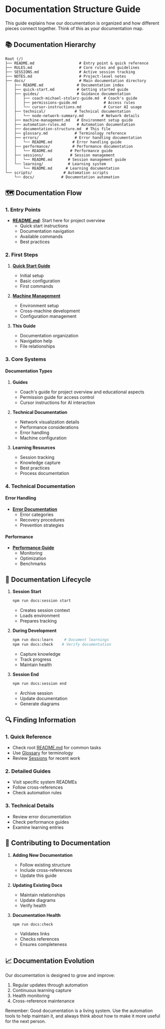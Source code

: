 # Documentation Structure Guide

This guide explains how our documentation is organized and how different pieces connect together. Think of this as your documentation map.

## 📚 Documentation Hierarchy

```
Root (/)
├── README.md                    # Entry point & quick reference
├── RULES.md                     # Core rules and guidelines
├── SESSIONS.md                  # Active session tracking
├── NOTES.md                     # Project-level notes
├── docs/                        # Main documentation directory
│   ├── README.md               # Documentation index
│   ├── quick-start.md          # Getting started guide
│   ├── guides/                 # Guidance documentation
│   │   ├── coach-michael-stolarz-guide.md  # Coach's guide
│   │   ├── permissions-guide.md            # Access rules
│   │   └── cursor-instructions.md          # Cursor AI usage
│   ├── technical/             # Technical documentation
│   │   └── node-network-summary.md        # Network details
│   ├── machine-management.md   # Environment setup guide
│   ├── automation-rules.md     # Automation documentation
│   ├── documentation-structure.md  # This file
│   ├── glossary.md            # Terminology reference
│   ├── errors/                # Error handling documentation
│   │   └── README.md         # Error handling guide
│   ├── performance/          # Performance documentation
│   │   └── README.md        # Performance guide
│   ├── sessions/            # Session management
│   │   └── README.md       # Session management guide
│   └── learning/           # Learning system
│       └── README.md      # Learning documentation
└── scripts/              # Automation scripts
    └── docs/            # Documentation automation
```

## 🗺️ Documentation Flow

### 1. Entry Points
- **[README.md](../README.md)**: Start here for project overview
  - Quick start instructions
  - Documentation navigation
  - Available commands
  - Best practices

### 2. First Steps
1. **[Quick Start Guide](./quick-start.md)**
   - Initial setup
   - Basic configuration
   - First commands

2. **[Machine Management](./machine-management.md)**
   - Environment setup
   - Cross-machine development
   - Configuration management

3. **This Guide**
   - Documentation organization
   - Navigation help
   - File relationships

### 3. Core Systems

#### Documentation Types

1. **Guides**
   - Coach's guide for project overview and educational aspects
   - Permission guide for access control
   - Cursor instructions for AI interaction
   
2. **Technical Documentation**
   - Network visualization details
   - Performance considerations
   - Error handling
   - Machine configuration

3. **Learning Resources**
   - Session tracking
   - Knowledge capture
   - Best practices
   - Process documentation

### 4. Technical Documentation

#### Error Handling
- **[Error Documentation](./errors/README.md)**
  - Error categories
  - Recovery procedures
  - Prevention strategies

#### Performance
- **[Performance Guide](./performance/README.md)**
  - Monitoring
  - Optimization
  - Benchmarks

## 🔄 Documentation Lifecycle

1. **Session Start**
   ```bash
   npm run docs:session start
   ```
   - Creates session context
   - Loads environment
   - Prepares tracking

2. **During Development**
   ```bash
   npm run docs:learn     # Document learnings
   npm run docs:check    # Verify documentation
   ```
   - Capture knowledge
   - Track progress
   - Maintain health

3. **Session End**
   ```bash
   npm run docs:session end
   ```
   - Archive session
   - Update documentation
   - Generate diagrams

## 🔍 Finding Information

### 1. Quick Reference
- Check root [README.md](../README.md) for common tasks
- Use [Glossary](./glossary.md) for terminology
- Review [Sessions](../SESSIONS.md) for recent work

### 2. Detailed Guides
- Visit specific system READMEs
- Follow cross-references
- Check automation rules

### 3. Technical Details
- Review error documentation
- Check performance guides
- Examine learning entries

## 🤝 Contributing to Documentation

1. **Adding New Documentation**
   - Follow existing structure
   - Include cross-references
   - Update this guide

2. **Updating Existing Docs**
   - Maintain relationships
   - Update diagrams
   - Verify health

3. **Documentation Health**
   ```bash
   npm run docs:check
   ```
   - Validates links
   - Checks references
   - Ensures completeness

## 📈 Documentation Evolution

Our documentation is designed to grow and improve:
1. Regular updates through automation
2. Continuous learning capture
3. Health monitoring
4. Cross-reference maintenance

Remember: Good documentation is a living system. Use the automation tools to help maintain it, and always think about how to make it more useful for the next person. 